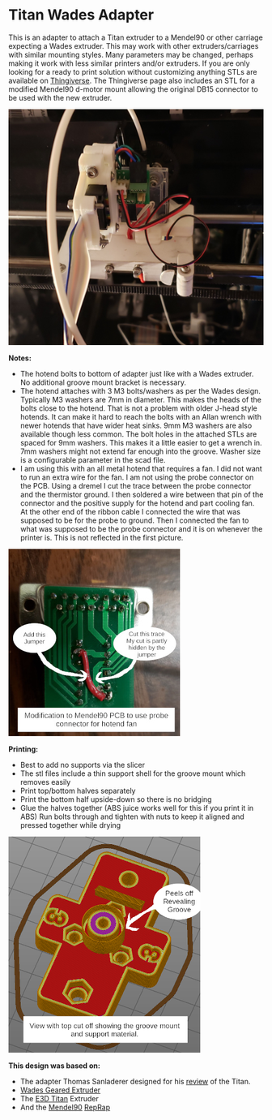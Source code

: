 # Titan Wades Adapter

This is an adapter to attach a Titan extruder to a Mendel90 or other carriage expecting a Wades extruder. This may work with other extruders/carriages with similar mounting styles. Many parameters may be changed, perhaps making it work with less similar printers and/or extruders. If you are only looking for a ready to print solution without customizing anything STLs are available on [Thingiverse](https://www.thingiverse.com/thing:4340787). The Thingiverse page also includes an STL for a modified Mendel90 d-motor mount allowing the original DB15 connector to be used with the new extruder.

![Extruder](extruder.jpg)

**Notes:**

* The hotend bolts to bottom of adapter just like with a Wades extruder. No additional groove mount bracket is necessary.
* The hotend attaches with 3 M3 bolts/washers as per the Wades design. Typically M3 washers are 7mm in diameter. This makes the heads of the bolts close to the hotend. That is not a problem with older J-head style hotends. It can make it hard to reach the bolts with an Allan wrench with newer hotends that have wider heat sinks. 9mm M3 washers are also available though less common. The bolt holes in the attached STLs are spaced for 9mm washers. This makes it a little easier to get a wrench in. 7mm washers might not extend far enough into the groove. Washer size is a configurable parameter in the scad file.
* I am using this with an all metal hotend that requires a fan. I did not want to run an extra wire for the fan. I am not using the probe connector on the PCB. Using a dremel I cut the trace between the probe connector and the thermistor ground. I then soldered a wire between that pin of the connector and the positive supply for the hotend and part cooling fan. At the other end of the ribbon cable I connected the wire that was supposed to be for the probe to ground. Then I connected the fan to what was supposed to be the probe connector and it is on whenever the printer is. This is not reflected in the first picture.

![PCB Modification](PCB.jpg)

**Printing:**

* Best to add no supports via the slicer
* The stl files include a thin support shell for the groove mount which removes easily
* Print top/bottom halves separately
* Print the bottom half upside-down so there is no bridging
* Glue the halves together (ABS juice works well for this if you print it in ABS)
Run bolts through and tighten with nuts to keep it aligned and pressed together while drying

![Groove Reveal](Groove_Reveal.png)

**This design was based on:**

* The adapter Thomas Sanladerer designed for his [review](https://toms3d.org/2016/04/24/review-e3d-titan-as-a-super-light-extruder/
) of the Titan. 
* [Wades Geared Extruder](https://reprap.org/wiki/Wade%27s_Geared_Extruder)
* The [E3D Titan](https://e3d-online.com/titan-extruder) Extruder
* And the [Mendel90](https://github.com/nophead/Mendel90) [RepRap](http://reprap.org)
